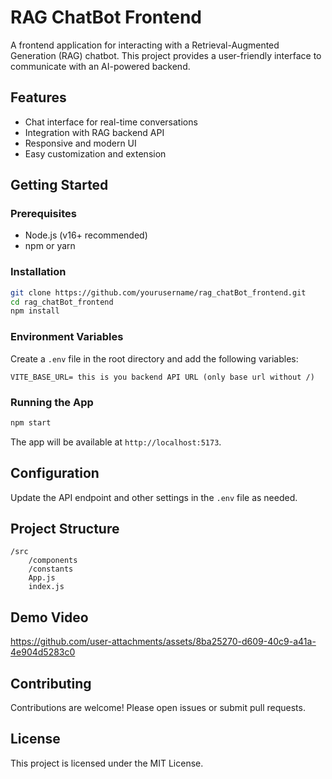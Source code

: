 # RAG ChatBot Frontend

A frontend application for interacting with a Retrieval-Augmented Generation (RAG) chatbot. This project provides a user-friendly interface to communicate with an AI-powered backend.

## Features

- Chat interface for real-time conversations
- Integration with RAG backend API
- Responsive and modern UI
- Easy customization and extension

## Getting Started

### Prerequisites

- Node.js (v16+ recommended)
- npm or yarn

### Installation

```bash
git clone https://github.com/yourusername/rag_chatBot_frontend.git
cd rag_chatBot_frontend
npm install
```

### Environment Variables
Create a `.env` file in the root directory and add the following variables:

```
VITE_BASE_URL= this is you backend API URL (only base url without /)
```

### Running the App

```bash
npm start
```

The app will be available at `http://localhost:5173`.

## Configuration

Update the API endpoint and other settings in the `.env` file as needed.

## Project Structure

```
/src
    /components
    /constants
    App.js
    index.js
```
## Demo Video 

https://github.com/user-attachments/assets/8ba25270-d609-40c9-a41a-4e904d5283c0



## Contributing

Contributions are welcome! Please open issues or submit pull requests.

## License

This project is licensed under the MIT License.
